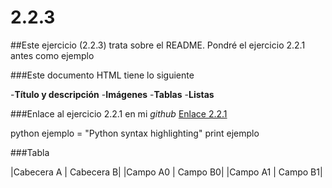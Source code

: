 # 2.2.3

##Este ejercicio (2.2.3) trata sobre el README. Pondré el ejercicio 2.2.1 antes como ejemplo

###Este documento HTML tiene lo siguiente

-**Título y descripción**
-**Imágenes**
-**Tablas**
-**Listas**

###Enlace al ejercicio 2.2.1 en mi *github* [Enlace 2.2.1](https://github.com/Ivanrmn/2.2.3)

python
ejemplo = "Python syntax highlighting"
print ejemplo

###Tabla

|Cabecera A | Cabecera B|
|Campo A0 | Campo B0|
|Campo A1 | Campo B1|

